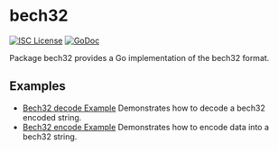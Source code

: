 bech32
==========

[![ISC License](http://img.shields.io/badge/license-ISC-blue.svg)](https://choosealicense.com/licenses/isc/)
[![GoDoc](https://godoc.org/github.com/c4ei/YunSeokYeol/util/bech32?status.png)](http://godoc.org/github.com/c4ei/YunSeokYeol/util/bech32)

Package bech32 provides a Go implementation of the bech32 format.

## Examples

* [Bech32 decode Example](http://godoc.org/github.com/c4ei/YunSeokYeol/util/bech32#example-Bech32Decode)
  Demonstrates how to decode a bech32 encoded string.
* [Bech32 encode Example](http://godoc.org/github.com/c4ei/YunSeokYeol/util/bech32#example-BechEncode)
  Demonstrates how to encode data into a bech32 string.

